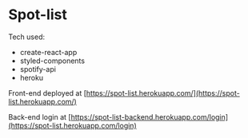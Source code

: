 # Spot-list

Tech used:
- create-react-app
- styled-components
- spotify-api
- heroku

Front-end deployed at [https://spot-list.herokuapp.com/](https://spot-list.herokuapp.com/)

Back-end login at [https://spot-list-backend.herokuapp.com/login](https://spot-list.herokuapp.com/login)
